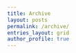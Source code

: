 ```yaml
---
title: Archive
layout: posts
permalink: /archive/
entries_layout: grid
author_profile: true
---
```

